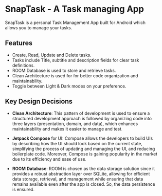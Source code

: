 
# SnapTask - A Task managing App

SnapTask is a personal Task Management App built for Android which allows you to manage your tasks.



## Features
-  Create, Read, Update and Delete tasks.
-  Tasks include Title, subtitle and description fields for clear task definitions.
- ROOM Database is used to store and retrieve tasks.
- Clean Architecture is used for for better code organization and maintainability. 
- Toggle between Light & Dark modes on your preference.
## Key Design Decisions
- **Clean Architecture**: This pattern of development is used to ensure a structured development approach is followed by organizing code into three layers (presentation, domain, and data), which enhances maintainability and makes it easier to manage and test.

- **Jetpack Compose** for UI: Compose allows the developers to build UIs by describing how the UI should look based on the current state, simplifying the process of updating and managing the UI, and reducing boilerplate code. Moreover, Compose is gaining popularity in the market due to its efficiency and ease of use.

- **ROOM Database**: ROOM is chosen as the data storage solution since it provides a robust abstraction layer over SQLite, allowing for efficient data storage, retrieval, and management while ensuring that data remains available even after the app is closed. So, the data persistence is ensured.
